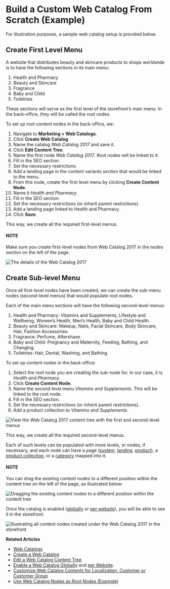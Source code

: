 <a id="user-guide-marketing-web-catalog-sample"></a>

# Build a Custom Web Catalog From Scratch (Example)

For illustration purposes, a sample web catalog setup is provided below.

## Create First Level Menu

A website that distributes beauty and skincare products to shops worldwide is to have the following sections in its main menu:

1. Health and Pharmacy
2. Beauty and Skincare
3. Fragrance
4. Baby and Child
5. Toiletries

These sections will serve as the first level of the storefront’s main menu. In the back-office, they will be called the root nodes.

To set up root content nodes in the back-office, we:

1. Navigate to **Marketing > Web Catalogs**.
2. Click **Create Web Catalog**
3. Name the catalog *Web Catalog 2017* and save it.
4. Click **Edit Content Tree**.
5. Name the first node *Web Catalog 2017*. Root nodes will be linked to it.
6. Fill in the SEO section.
7. Set the necessary restrictions.
8. Add a landing page in the content variants section that would be linked to the menu.
9. From this node, create the first level menu by clicking **Create Content Node**.
10. Name it *Health and Pharmacy*.
11. Fill in the SEO section.
12. Set the necessary restrictions (or inherit parent restrictions).
13. Add a landing page linked to Health and Pharmacy.
14. Click **Save**.

This way, we create all the required first-level menus.

#### NOTE
Make sure you create first-level nodes from Web Catalog 2017 in the nodes section on the left of the page.

![The details of the Web Catalog 2017](user/img/marketing/web_catalogs/use_case/Create1RootNode.png)

## Create Sub-level Menu

Once all first-level nodes have been created, we can create the sub-menu nodes (second-level menus) that would populate root nodes.

Each of the main menu sections will have the following second-level menus:

1. Health and Pharmacy: Vitamins and Supplements, Lifestyle and Wellbeing, Women’s Health, Men’s Health, Baby and Child Health.
2. Beauty and Skincare: Makeup, Nails, Facial Skincare, Body Skincare, Hair, Fashion Accessories.
3. Fragrance: Perfume, Aftershave.
4. Baby and Child: Pregnancy and Maternity, Feeding, Bathing, and Changing.
5. Toiletries: Hair, Dental, Washing, and Bathing.

To set up content nodes in the back-office:

1. Select the root node you are creating the sub-node for. In our case, it is *Health and Pharmacy*.
2. Click **Create Content Node**.
3. Name the second level menu *Vitamins and Supplements*. This will be linked to the root node.
4. Fill in the SEO section.
5. Set the necessary restrictions (or inherit parent restrictions).
6. Add a product collection to *Vitamins and Supplements*.

![View the Web Catalog 2017 content tree with the first and second-level menus](user/img/marketing/web_catalogs/use_case/Create1SubMenuNode.png)

This way, we create all the required second-level menus.

Each of such levels can be populated with more levels, or nodes, if necessary, and each node can have a page ([system](edit-content-tree/content-variants.md#user-guide-marketing-web-catalog-content-variant-system-page), [landing](edit-content-tree/content-variants.md#user-guide-marketing-web-catalog-content-variant-landing-page), [product](edit-content-tree/content-variants.md#user-guide-marketing-web-catalog-content-variant-product-page)), a [product collection](edit-content-tree/content-variants.md#user-guide-marketing-web-catalog-content-variant-product-collection), or a [category](edit-content-tree/content-variants.md#user-guide-marketing-web-catalog-content-variant-category) mapped into it.

#### NOTE
You can drag the existing content nodes to a different position within the content tree on the left of the page, as illustrated below:

![Dragging the existing content nodes to a different position within the content tree](user/img/marketing/web_catalogs/DragDropNode.png)

Once the catalog is enabled ([globally](../../system/configuration/system/websites/global-routing.md#user-guide-marketing-web-catalog-enable-globally) or [per website](../../system/websites/web-configuration/general-sys-config/websites/website-routing.md#user-guide-marketing-web-catalog-enable-per-website)), you will be able to see it in the storefront.

![Illustrating all content nodes created under the Web Catalog 2017 in the storefront](user/img/marketing/web_catalogs/use_case/NodesFrontStore.gif)

**Related Articles**

* [Web Catalogs](index.md#user-guide-web-catalog)
* [Create a Web Catalog](create.md#user-guide-web-catalog-create)
* [Edit a Web Catalog Content Tree](edit-content-tree/index.md#user-guide-web-catalog-edit-content-tree)
* [Enable a Web Catalog  Globally](../../system/configuration/system/websites/global-routing.md#user-guide-marketing-web-catalog-enable-globally) and [per Website](../../system/websites/web-configuration/general-sys-config/websites/website-routing.md#user-guide-marketing-web-catalog-enable-per-website).
* [Customize Web Catalog Contents for Localization, Customer or Customer Group](edit-content-tree/visibility.md#user-guide-marketing-web-catalog-customize)
* [Use Web Catalog Nodes as Root Nodes (Example)](web-catalog-nav-tool-usecase.md#user-guide-web-catalog-navigation-tool)

<!-- finish -->
<!-- fa-bars = fa-navicon -->
<!-- Ic Tiles is used as Set As Default in saved views, and as tiles in display layout options -->
<!-- IcPencil refers to Rename in Commerce and Inline Editing in CRM -->
<!-- Check mark in the square. -->
<!-- SortDesc is also used as drop-down arrow -->
